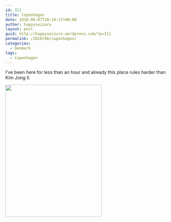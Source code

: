 ```yaml
---
id: 311
title: Copenhagen
date: 2010-06-07T20:10:17+00:00
author: happyseizure
layout: post
guid: http://happyseizure.wordpress.com/?p=311
permalink: /2010/06/copenhagen/
categories:
  - Denmark
tags:
  - Copenhagen
---
```

I&#8217;ve been here for less than an hour and already this place rules harder than Kim Jong Il.

[<img class="aligncenter" title="Kim Jong Il" src="http://www.smh.com.au/ffximage/2008/09/10/kimjongil_narrowweb__300x412,0.jpg" alt="" width="300" height="412" />](http://www.smh.com.au/ffximage/2008/09/10/kimjongil_narrowweb__300x412,0.jpg)